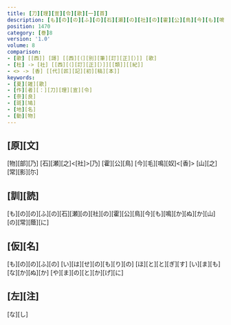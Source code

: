 ```yaml
---
title: [刀][理][宣][令][歌][一][首]
description: [も][の][の][ふ][の][石][瀬][の][社][の][霍][公][鳥][今][も][鳴][か][ぬ][か][山][の][常][蔭][に]
position: 1470
category: [巻]8
version: '1.0'
volume: 8
comparison:
- [歌] [[西]] [謌] [[西][（][別][筆][訂][正][）]] [歌]
- [杜] -> [社] [[西][（][訂][正][）]][[類]][[紀]]
- <> -> [香] [[代][匠][記][初][稿][本]]
keywords:
- [夏][雑][歌]
- [作][者][：][刀][理][宣][令]
- [奈][良]
- [斑][鳩]
- [地][名]
- [動][物]
---
```


## [原][文]

[物][部][乃] [石][瀬][之]<[社]>[乃] [霍][公][鳥] [今][毛][鳴][奴]<[香]> [山][之][常][影][尓]

## [訓][読]

[も][の][の][ふ][の][石][瀬][の][社][の][霍][公][鳥][今][も][鳴][か][ぬ][か][山][の][常][蔭][に]

## [仮][名]

[も][の][の][ふ][の] [い][は][せ][の][も][り][の] [ほ][と][と][ぎ][す] [い][ま][も][な][か][ぬ][か] [や][ま][の][と][か][げ][に]

## [左][注]

[な][し]
